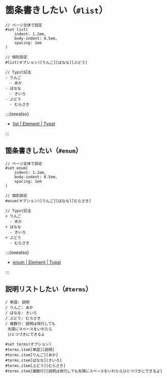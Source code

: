 # 箇条書きしたい（`#list`）

```typst
// ページ全体で設定
#set list(
    indent: 1.2em,
    body-indent: 0.5em,
    spacing: 1em
)
```

```typst
// 個別設定
#list(オプション)[りんご][ばなな][ぶどう]
```

```typst
// Typst記法
- りんご
  - あか
- ばなな
  - きいろ
- ぶどう
  - むらさき
```

:::{seealso}

- [list | Element | Typst](https://typst.app/docs/reference/model/list/)

:::

## 箇条書きしたい（`#enum`）

```typst
// ページ全体で設定
#set enum(
    indent: 1.2em,
    body-indent: 0.5em,
    spacing: 1em
)
```

```typst
// 個別設定
#enum(オプション)[りんご][ばなな][むらさき]
```

```typst
// Typst記法
+ りんご
  - あか
+ ばなな
  - きいろ
+ ぶどう
  - むらさき
```

:::{seealso}

- [enum | Element | Typst](https://typst.app/docs/reference/model/enum/)

:::

## 説明リストしたい（``#terms``）

```text
/ 単語: 説明
/ りんご: あか
/ ばなな: きいろ
/ ぶどう: むらさき
/ 複数行: 説明は改行しても
 先頭にスペースをいれたら
 ひとつづきにできるよ

#set terms(オプション)
#terms.item[単語][説明]
#terms.item[りんご][あか]
#terms.item[ばなな][きいろ]
#terms.item[ぶどう][むらさき]
#terms.item[複数行][説明は改行しても先頭にスペースをいれたらひとつづきにできるよ]
```
